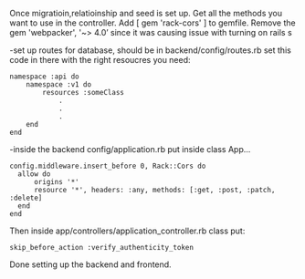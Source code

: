 
Once migratioin,relatioinship and seed is set up. Get all the methods you want to use in the controller.
Add [ gem 'rack-cors' ] to gemfile.
Remove the  gem 'webpacker', '~> 4.0’ since it was causing issue with turning on rails s

-set up routes for database, should be in backend/config/routes.rb set this code in there with the right resoucres you need:

    namespace :api do
        namespace :v1 do
            resources :someClass
                .
                .
                .
        end
    end


-inside the backend config/application.rb put inside class App...

    config.middleware.insert_before 0, Rack::Cors do
      allow do
          origins '*'
          resource '*', headers: :any, methods: [:get, :post, :patch, :delete]
      end
    end

Then inside app/controllers/application_controller.rb class put:

    skip_before_action :verify_authenticity_token
    
Done setting up the backend and frontend.
